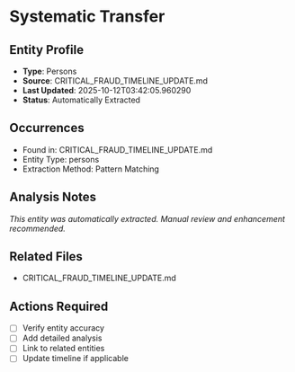 # Systematic Transfer

## Entity Profile
- **Type**: Persons
- **Source**: CRITICAL_FRAUD_TIMELINE_UPDATE.md
- **Last Updated**: 2025-10-12T03:42:05.960290
- **Status**: Automatically Extracted

## Occurrences
- Found in: CRITICAL_FRAUD_TIMELINE_UPDATE.md
- Entity Type: persons
- Extraction Method: Pattern Matching

## Analysis Notes
*This entity was automatically extracted. Manual review and enhancement recommended.*

## Related Files
- CRITICAL_FRAUD_TIMELINE_UPDATE.md

## Actions Required
- [ ] Verify entity accuracy
- [ ] Add detailed analysis
- [ ] Link to related entities
- [ ] Update timeline if applicable
